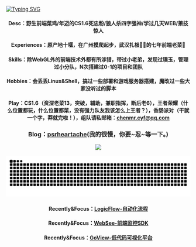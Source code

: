<!--   my-ticker -->    
[![Typing SVG](https://readme-typing-svg.herokuapp.com?color=%2336BCF7&center=true&vCenter=true&width=600&lines=Hi+there+👋,+I+am+Chinfal;+Welcome+to+My+Profile!;Over+7+years+of+programming+experience;Always+learning+new+things)](https://git.io/typing-svg)

#### <p align="center">Desc：野生前端菜鸡/年迈的CS1.6死忠粉/狼人杀四字强神/学过几天WEB/箫技惊人</p>  
#### <p align="center">Experiences：原产地十堰，在广州摸爬起步，武汉扎根🐶🔥的七年前端老菜🐔</p>
#### <p align="center">Skills：除WebGL外的前端技术外都有所涉猎，带过小老弟，发现过璞玉，管理过小分队，N次搭建过0-1的项目和团队</p>
#### <p align="center">Hobbies：会丢丢Linux&Shell，搞过一些部署和游戏服务器搭建，魔改过一些大家没听过的脚本</p>
#### <p align="center">Play：CS1.6（资深老菜13，突破，辅助，兼职指挥，断后老6），王者荣耀（什么位置都玩，什么位置都菜，没有强力队友我该怎么上王者？），香肠派对（干就一个字，莽就完啦！），组队请私邮箱：chenmr.cyf@qq.com</p>
   
###  <p align="center">Blog：[psrheartache](http://106.15.225.12)(我的很慢，你要~忍~等一下。)</p>

<!-- I like -->
<div align="center"><img src="https://cdn.jsdelivr.net/gh/sun0225SUN/photos/images/202110311924844.png" /></div>

<p align="center">
  <img src="https://raw.githubusercontent.com/dohooo/dohooo/output/github-contribution-grid-snake.svg" />  
</p>

#### <p align="center">Recently&Focus：[LogicFlow-自动化流程](https://github.com/didi/LogicFlow)</p>

#### <p align="center">Recently&Focus：[WebSee-前端监控SDK](https://github.com/xy-sea/web-see)</p>  

#### <p align="center">Recently&Focus：[GoView-低代码可视化平台](https://gitee.com/dromara/go-view#https://gitee.com/link?target=https%3A%2F%2Fwww.mtruning.club%2F)</p>  


